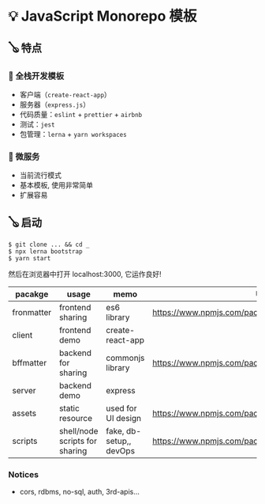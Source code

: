 # 💡 JavaScript Monorepo 模板

## 🪕 特点

### 📑 全栈开发模板

- 客户端（`create-react-app`）
- 服务器（`express.js`）
- 代码质量：`eslint` + `prettier` + `airbnb`
- 测试：`jest`
- 包管理：`lerna` + `yarn workspaces`

### 📑 微服务

- 当前流行模式
- 基本模板, 使用非常简单
- 扩展容易

## 🪕 启动

```shell
$ git clone ... && cd _
$ npx lerna bootstrap
$ yarn start
```

然后在浏览器中打开 localhost:3000, 它运作良好!

| pacakge    | usage                          | memo                    | URL                                                       |
| ---------- | ------------------------------ | ----------------------- | --------------------------------------------------------- |
| fronmatter | frontend sharing               | es6 library             | <https://www.npmjs.com/package/@williamjiang/frontmatter> |
| client     | frontend demo                  | create-react-app        |
| bffmatter  | backend for sharing            | commonjs library        | <https://www.npmjs.com/package/@williamjiang/bffmatter>   |
| server     | backend demo                   | express                 |
| assets     | static resource                | used for UI design      | <https://www.npmjs.com/package/@williamjiang/assets>      |
| scripts    | shell/node scripts for sharing | fake, db-setup,, devOps | <https://www.npmjs.com/package/@williamjiang/scripts>     |

### Notices

- cors, rdbms, no-sql, auth, 3rd-apis...
